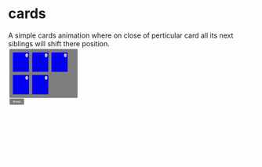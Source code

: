 # cards
A simple cards animation where on close of perticular card all its next siblings will shift there position.
![ScreenShot](/sampleScreenShots/sample.gif)

